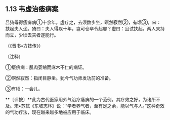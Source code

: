 ## 1.13 韦虚治痿痹案

吕猗母得痿痹病①十余年。虚疗之，去须数步坐，暝然寂然②，有顷③，曰：扶起夫人坐。猗曰：夫人得疾十年，岂可仓卒令起耶？虚曰：且试扶起。两人夹持而立，少顷去夹者遂能行。

（《晋书•方技传》）

〔注释〕

①痿痹病：肌肉萎缩而麻木不仁的病证。

②暝然寂然：指闭目静坐。犹今气功师发功前的准备。

③有顷：一会儿。

**〔评按〕**此为古代医家用外气治疗痿痹的一个范例。其疗效之好，为诸所不及。宋•苏轼《东坡志林》说：“学者养气者，至有足之余，能以气与人。”这种奇效的气功疗法，现在越来越多地被应用于临床。
